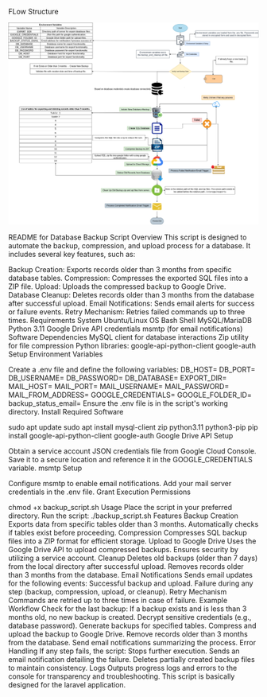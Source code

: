 FLow Structure

<img src="https://github.com/satnam1994/Automated-Backup-Process-via-Shell-Script-Quarterly/blob/main/basic_backup.drawio.png">

README for Database Backup Script
Overview
This script is designed to automate the backup, compression, and upload process for a database. It includes several key features, such as:

Backup Creation: Exports records older than 3 months from specific database tables.
Compression: Compresses the exported SQL files into a ZIP file.
Upload: Uploads the compressed backup to Google Drive.
Database Cleanup: Deletes records older than 3 months from the database after successful upload.
Email Notifications: Sends email alerts for success or failure events.
Retry Mechanism: Retries failed commands up to three times.
Requirements
System
Ubuntu/Linux OS
Bash Shell
MySQL/MariaDB
Python 3.11
Google Drive API credentials
msmtp (for email notifications)
Software Dependencies
MySQL client for database interactions
Zip utility for file compression
Python libraries:
google-api-python-client
google-auth
Setup
Environment Variables

Create a .env file and define the following variables:
DB_HOST=
DB_PORT=
DB_USERNAME=
DB_PASSWORD=
DB_DATABASE=
EXPORT_DIR=
MAIL_HOST=
MAIL_PORT=
MAIL_USERNAME=
MAIL_PASSWORD=
MAIL_FROM_ADDRESS=
GOOGLE_CREDENTIALS=
GOOGLE_FOLDER_ID=
backup_status_email=
Ensure the .env file is in the script's working directory.
Install Required Software

sudo apt update
sudo apt install mysql-client zip python3.11 python3-pip
pip install google-api-python-client google-auth
Google Drive API Setup

Obtain a service account JSON credentials file from Google Cloud Console.
Save it to a secure location and reference it in the GOOGLE_CREDENTIALS variable.
msmtp Setup

Configure msmtp to enable email notifications. Add your mail server credentials in the .env file.
Grant Execution Permissions

chmod +x backup_script.sh
Usage
Place the script in your preferred directory.
Run the script:
./backup_script.sh
Features
Backup Creation
Exports data from specific tables older than 3 months.
Automatically checks if tables exist before proceeding.
Compression
Compresses SQL backup files into a ZIP format for efficient storage.
Upload to Google Drive
Uses the Google Drive API to upload compressed backups.
Ensures security by utilizing a service account.
Cleanup
Deletes old backups (older than 7 days) from the local directory after successful upload.
Removes records older than 3 months from the database.
Email Notifications
Sends email updates for the following events:
Successful backup and upload.
Failure during any step (backup, compression, upload, or cleanup).
Retry Mechanism
Commands are retried up to three times in case of failure.
Example Workflow
Check for the last backup:
If a backup exists and is less than 3 months old, no new backup is created.
Decrypt sensitive credentials (e.g., database password).
Generate backups for specified tables.
Compress and upload the backup to Google Drive.
Remove records older than 3 months from the database.
Send email notifications summarizing the process.
Error Handling
If any step fails, the script:
Stops further execution.
Sends an email notification detailing the failure.
Deletes partially created backup files to maintain consistency.
Logs
Outputs progress logs and errors to the console for transparency and troubleshooting.
This script is basically designed for the laravel application.
